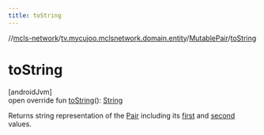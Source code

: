 ```yaml
---
title: toString
---
```

//[mcls-network](../../../index.html)/[tv.mycujoo.mclsnetwork.domain.entity](../index.html)/[MutablePair](index.html)/[toString](to-string.html)



# toString



[androidJvm]\
open override fun [toString](to-string.html)(): [String](https://kotlinlang.org/api/latest/jvm/stdlib/kotlin/-string/index.html)



Returns string representation of the [Pair](https://kotlinlang.org/api/latest/jvm/stdlib/kotlin/-pair/index.html) including its [first](https://kotlinlang.org/api/latest/jvm/stdlib/kotlin.collections/index.html) and [second](second.html) values.




